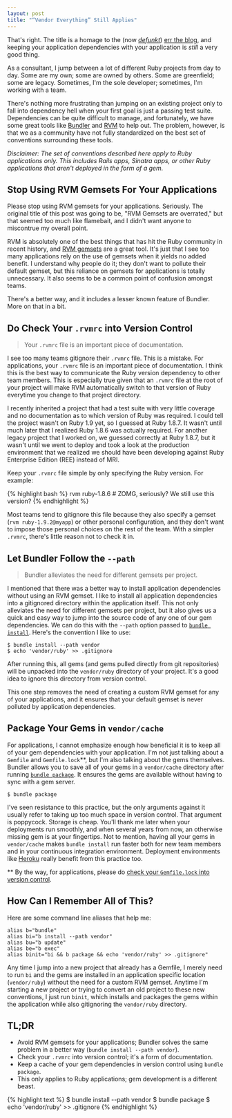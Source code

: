 ```yaml
---
layout: post
title: "“Vendor Everything” Still Applies"
---
```


That's right. The title is a homage to the (now
[_defunkt_](http://twitter.com/defunkt))
[err the blog](http://errtheblog.com/posts/50-vendor-everything), and keeping
your application dependencies with your application is _still_ a very good
thing.

As a consultant, I jump between a lot of different Ruby projects from day to
day.  Some are my own; some are owned by others. Some are greenfield; some are
legacy. Sometimes, I'm the sole developer; sometimes, I'm working with a team.

There's nothing more frustrating than jumping on an existing project only to
fall into dependency hell when your first goal is just a passing test suite.
Dependencies can be quite difficult to manage, and fortunately, we have some
great tools like [Bundler](http://gembundler.com/) and
[RVM](http://rvm.beginrescueend.com/) to help out. The problem, however, is that
we as a community have not fully standardized on the best set of conventions
surrounding these tools.

_Disclaimer: The set of conventions described here apply to Ruby applications
only.  This includes Rails apps, Sinatra apps, or other Ruby applications that
aren't deployed in the form of a gem._

## Stop Using RVM Gemsets For Your Applications

Please stop using RVM gemsets for your applications. Seriously. The original title
of this post was going to be, "RVM Gemsets are overrated," but that seemed too
much like flamebait, and I didn't want anyone to miscontrue my overall point.

RVM is absolutely one of the best things that has hit the Ruby community in
recent history, and [RVM gemsets](http://rvm.beginrescueend.com/gemsets/basics/)
are a great tool. It's just that I see too many applications rely on the use of
gemsets when it yields no added benefit.  I understand why people do it; they
don't want to pollute their default gemset, but this reliance on gemsets for
applications is totally unnecessary.  It also seems to be a common point of
confusion amongst teams.

There's a better way, and it includes a lesser known feature of Bundler.  More
on that in a bit.

## Do Check Your `.rvmrc` into Version Control

> Your `.rvmrc` file is an important piece of documentation.

I see too many teams gitignore their `.rvmrc` file. This is a mistake. For
applications, your `.rvmrc` file is an important piece of documentation.  I
think this is the best way to communicate the Ruby version dependency to other
team members. This is especially true given that an `.rvmrc` file at the root of
your project will make RVM automatically switch to that version of Ruby
everytime you change to that project directory.

I recently inherited a project that had a test suite with very little coverage
and no documentation as to which version of Ruby was required. I could tell the
project wasn't on Ruby 1.9 yet, so I guessed at Ruby 1.8.7. It wasn't until much
later that I realized Ruby 1.8.6 was actually required.  For another legacy
project that I worked on, we guessed correctly at Ruby 1.8.7, but it wasn't
until we went to deploy and took a look at the production environment that we
realized we should have been developing against Ruby Enterprise Edition (REE)
instead of MRI.

Keep your `.rvmrc` file simple by only specifying the Ruby version.  For
example:

{% highlight bash %}
rvm ruby-1.8.6  # ZOMG, seriously? We still use this version?
{% endhighlight %}

Most teams tend to gitignore this file because they also specify a gemset (`rvm
ruby-1.9.2@myapp`) or other personal configuration, and they don't want to
impose those personal choices on the rest of the team. With a simpler `.rvmrc`,
there's little reason not to check it in.

## Let Bundler Follow the `--path`

> Bundler alleviates the need for different gemsets per project.

I mentioned that there was a better way to install application dependencies
without using an RVM gemset.  I like to install all application dependencies
into a gitignored directory within the application itself.  This not only
alleviates the need for different gemsets per project, but it also gives us a
quick and easy way to jump into the source code of any one of our gem
dependencies.  We can do this with the `--path` option passed to
[`bundle install`](http://gembundler.com/bundle_install.html).  Here's the
convention I like to use:

    $ bundle install --path vendor
    $ echo 'vendor/ruby' >> .gitignore

After running this, all gems (and gems pulled directly from git repositories)
will be unpacked into the `vendor/ruby` directory of your project.  It's a good
idea to ignore this directory from version control.

This one step removes the need of creating a custom RVM gemset for any of your
applications, and it ensures that your default gemset is never polluted by
application dependencies.

## Package Your Gems in `vendor/cache`

For applications, I cannot emphasize enough how beneficial it is to keep all of
your gem dependencies with your application.  I'm not just talking about a
`Gemfile` and `Gemfile.lock`\*\*, but I'm also talking about the gems
themselves. Bundler allows you to save all of your gems in a `vendor/cache`
directory after running
[`bundle package`](http://gembundler.com/bundle_package.html).  It ensures the
gems are available without having to sync with a gem server.

    $ bundle package

I've seen resistance to this practice, but the only arguments against it usually
refer to taking up too much space in version control. That argument is
poppycock. Storage is cheap. You'll thank me later when your deployments run
smoothly, and when several years from now, an otherwise missing gem is at your
fingertips. Not to mention, having all your gems in `vendor/cache` makes `bundle
install` run faster both for new team members and in your continuous integration
environment. Deployment environments like [Heroku](http://heroku.com/) really
benefit from this practice too.

\*\* By the way, for applications, please do
[check your `Gemfile.lock` into version control](http://yehudakatz.com/2010/12/16/clarifying-the-roles-of-the-gemspec-and-gemfile/).

## How Can I Remember All of This?

Here are some command line aliases that help me:

    alias b="bundle"
    alias bi="b install --path vendor"
    alias bu="b update"
    alias be="b exec"
    alias binit="bi && b package && echo 'vendor/ruby' >> .gitignore"

Any time I jump into a new project that already has a Gemfile, I merely need to
run `bi` and the gems are installed in an application specific location
(`vendor/ruby`) without the need for a custom RVM gemset.  Anytime I'm starting
a new project or trying to convert an old project to these new conventions, I
just run `binit`, which installs and packages the gems within the application
while also gitignoring the `vendor/ruby` directory.

## TL;DR

* Avoid RVM gemsets for your applications; Bundler solves the same problem in a better way (`bundle install --path vendor`).
* Check your `.rvmrc` into version control; it's a form of documentation.
* Keep a cache of your gem dependencies in version control using `bundle package`.
* This only applies to Ruby applications; gem development is a different beast.

{% highlight text %}
$ bundle install --path vendor
$ bundle package
$ echo 'vendor/ruby' >> .gitignore
{% endhighlight %}


